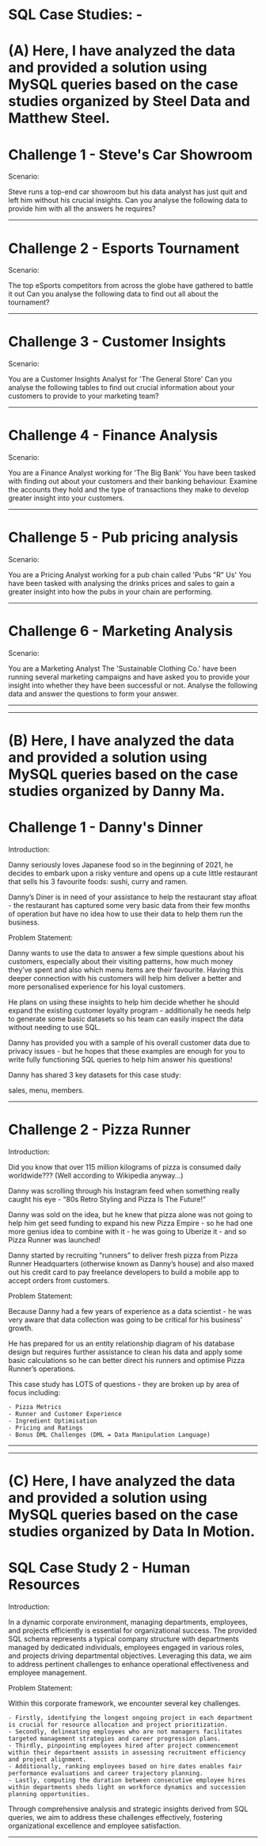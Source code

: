 # SQL Case Studies: -

# (A) Here, I have analyzed the data and provided a solution using MySQL queries based on the case studies organized by Steel Data and Matthew Steel.

# Challenge 1 - Steve's Car Showroom

Scenario:

Steve runs a top-end car showroom but his data analyst has just quit and left him without his crucial insights.
Can you analyse the following data to provide him with all the answers he requires?

------------------------------------------------------------------------------------------------------------------------------

# Challenge 2 - Esports Tournament

Scenario:

The top eSports competitors from across the globe have gathered to battle it out
Can you analyse the following data to find out all about the tournament?

-------------------------------------------------------------------------------------------------------------------------------

# Challenge 3 - Customer Insights

Scenario:

You are a Customer Insights Analyst for 'The General Store'
Can you analyse the following tables to find out crucial information about your customers to provide to your marketing team?

--------------------------------------------------------------------------------------------------------------------------------

# Challenge 4 - Finance Analysis

Scenario:

You are a Finance Analyst working for 'The Big Bank'
You have been tasked with finding out about your customers and their banking behaviour. Examine the accounts they hold and the type of transactions they make to develop greater insight into your customers.

----------------------------------------------------------------------------------------------------------------------------------

# Challenge 5 - Pub pricing analysis

Scenario:

You are a Pricing Analyst working for a pub chain called 'Pubs "R" Us'
You have been tasked with analysing the drinks prices and sales to gain a greater insight into how the pubs in your chain are performing.

-----------------------------------------------------------------------------------------------------------------------------------

# Challenge 6 - Marketing Analysis

Scenario:

You are a Marketing Analyst
The 'Sustainable Clothing Co.' have been running several marketing campaigns and have asked you to provide your insight into whether they have been successful or not. Analyse the following data and answer the questions to form your answer.

---------------------------------------------------------------------------------------------------------------------------------
---------------------------------------------------------------------------------------------------------------------------------

# (B) Here, I have analyzed the data and provided a solution using MySQL queries based on the case studies organized by Danny Ma.

# Challenge 1 - Danny's Dinner

Introduction:

Danny seriously loves Japanese food so in the beginning of 2021, he decides to embark upon a risky venture and opens up a cute little restaurant that sells his 3 favourite foods: sushi, curry and ramen.

Danny’s Diner is in need of your assistance to help the restaurant stay afloat - the restaurant has captured some very basic data from their few months of operation but have no idea how to use their data to help them run the business.

Problem Statement:

Danny wants to use the data to answer a few simple questions about his customers, especially about their visiting patterns, how much money they’ve spent and also which menu items are their favourite. Having this deeper connection with his customers will help him deliver a better and more personalised experience for his loyal customers.

He plans on using these insights to help him decide whether he should expand the existing customer loyalty program - additionally he needs help to generate some basic datasets so his team can easily inspect the data without needing to use SQL.

Danny has provided you with a sample of his overall customer data due to privacy issues - but he hopes that these examples are enough for you to write fully functioning SQL queries to help him answer his questions!

Danny has shared 3 key datasets for this case study:

sales,
menu,
members.

------------------------------------------------------------------------------------------------

# Challenge 2 - Pizza Runner

Introduction:

Did you know that over 115 million kilograms of pizza is consumed daily worldwide??? (Well according to Wikipedia anyway…)

Danny was scrolling through his Instagram feed when something really caught his eye - “80s Retro Styling and Pizza Is The Future!”

Danny was sold on the idea, but he knew that pizza alone was not going to help him get seed funding to expand his new Pizza Empire - so he had one more genius idea to combine with it - he was going to Uberize it - and so Pizza Runner was launched!

Danny started by recruiting “runners” to deliver fresh pizza from Pizza Runner Headquarters (otherwise known as Danny’s house) and also maxed out his credit card to pay freelance developers to build a mobile app to accept orders from customers.

Problem Statement:

Because Danny had a few years of experience as a data scientist - he was very aware that data collection was going to be critical for his business’ growth.

He has prepared for us an entity relationship diagram of his database design but requires further assistance to clean his data and apply some basic calculations so he can better direct his runners and optimise Pizza Runner’s operations.

This case study has LOTS of questions - they are broken up by area of focus including:

    - Pizza Metrics
    - Runner and Customer Experience
    - Ingredient Optimisation
    - Pricing and Ratings
    - Bonus DML Challenges (DML = Data Manipulation Language)


---------------------------------------------------------------------------------------------------------------------------------
---------------------------------------------------------------------------------------------------------------------------------

# (C) Here, I have analyzed the data and provided a solution using MySQL queries based on the case studies organized by Data In Motion.

# SQL Case Study 2 - Human Resources

Introduction:

In a dynamic corporate environment, managing departments, employees, and projects efficiently is essential for organizational success. The provided SQL schema represents a typical company structure with departments managed by dedicated individuals, employees engaged in various roles, and projects driving departmental objectives. Leveraging this data, we aim to address pertinent challenges to enhance operational effectiveness and employee management.

Problem Statement:

Within this corporate framework, we encounter several key challenges. 

    - Firstly, identifying the longest ongoing project in each department is crucial for resource allocation and project prioritization. 
    - Secondly, delineating employees who are not managers facilitates targeted management strategies and career progression plans. 
    - Thirdly, pinpointing employees hired after project commencement within their department assists in assessing recruitment efficiency and project alignment. 
    - Additionally, ranking employees based on hire dates enables fair performance evaluations and career trajectory planning. 
    - Lastly, computing the duration between consecutive employee hires within departments sheds light on workforce dynamics and succession planning opportunities. 
    
Through comprehensive analysis and strategic insights derived from SQL queries, we aim to address these challenges effectively, fostering organizational excellence and employee satisfaction.

------------------------------------------------------------------------------------------------
